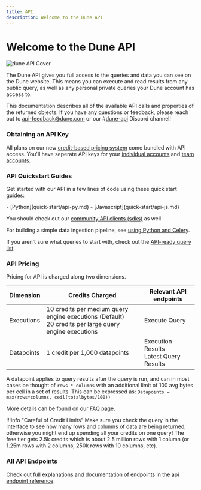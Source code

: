 ```yaml
---
title: API
description: Welcome to the Dune API
---
```


# Welcome to the Dune API

![dune API Cover](images/dune-api-banner.png)

The Dune API gives you full access to the queries and data you can see on the Dune website. This means you can execute and read results from any public query, as well as any personal private queries your Dune account has access to.

This documentation describes all of the available API calls and properties of the returned objects. If you have any questions or feedback, please reach out to [api-feedback@dune.com](mailto:api-feedback@dune.com) or our #[dune-api](https://discord.com/channels/757637422384283659/1019910980634939433) Discord channel!

### Obtaining an API Key
All plans on our new [credit-based pricing system](https://dune.com/pricing) come bundled with API access.
You'll have seperate API keys for your [individual accounts](https://dune.com/settings/api) and [team accounts](https://dune.com/settings/teams).

### API Quickstart Guides

Get started with our API in a few lines of code using these quick start guides:

<div class="cards grid" markdown>
- [Python](quick-start/api-py.md)
- [Javascript](quick-start/api-js.md)
</div>

You should check out our [community API clients (sdks)](quick-start/community-clients.md) as well.

For building a simple data ingestion pipeline, see [using Python and Celery](https://adamparrish.xyz/downstream-data-extract-transform-load).

If you aren't sure what queries to start with, check out the [API-ready query list](quick-start/index.md).

### API Pricing
Pricing for API is charged along two dimensions.

| Dimension | Credits Charged | Relevant API endpoints |
|---|---|---|
| Executions | 10 credits per medium query engine executions (Default)<br>20 credits per large query engine executions | Execute Query |
| Datapoints | 1 credit per 1,000 datapoints | Execution Results<br>Latest Query Results |

A datapoint applies to query results after the query is run, and can in most cases be thought of `rows * columns` with an additional limit of 100 avg bytes per cell in a set of results. This can be expressed as: `Datapoints = max(rows*columns, ceil(totalbytes/100))`

More details can be found on our [FAQ page](https://dune.com/docs/api/faq/#faq-billing-pricing).

!!!info "Careful of Credit Limits"
  Make sure you check the query in the interface to see how many rows and columns of data are being returned, otherwise you might end up spending all your credits on one query! The free tier gets 2.5k credits which is about 2.5 million rows with 1 column (or 1.25m rows with 2 columns, 250k rows with 10 columns, etc). 

### All API Endpoints

Check out full explanations and documentation of endpoints in the [api endpoint reference](api-reference/index.md).
